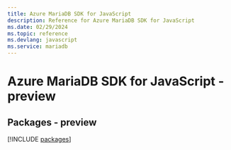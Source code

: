 ```yaml
---
title: Azure MariaDB SDK for JavaScript
description: Reference for Azure MariaDB SDK for JavaScript
ms.date: 02/29/2024
ms.topic: reference
ms.devlang: javascript
ms.service: mariadb
---
```

# Azure MariaDB SDK for JavaScript - preview
## Packages - preview
[!INCLUDE [packages](mariadb-index.md)]